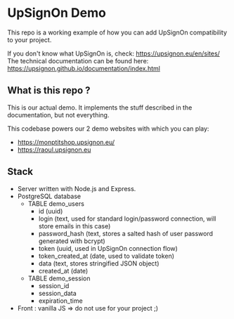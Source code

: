 # UpSignOn Demo

This repo is a working example of how you can add UpSignOn compatibility to your project.

If you don't know what UpSignOn is, check: https://upsignon.eu/en/sites/
The technical documentation can be found here: https://upsignon.github.io/documentation/index.html

## What is this repo ?

This is our actual demo. It implements the stuff described in the documentation, but not everything.

This codebase powers our 2 demo websites with which you can play:

- https://monptitshop.upsignon.eu/
- https://raoul.upsignon.eu

## Stack

- Server written with Node.js and Express.
- PostgreSQL database
  - TABLE demo_users
    - id (uuid)
    - login (text, used for standard login/password connection, will store emails in this case)
    - password_hash (text, stores a salted hash of user password generated with bcrypt)
    - token (uuid, used in UpSignOn connection flow)
    - token_created_at (date, used to validate token)
    - data (text, stores stringified JSON object)
    - created_at (date)
  - TABLE demo_session
    - session_id
    - session_data
    - expiration_time
- Front : vanilla JS => do not use for your project ;)
